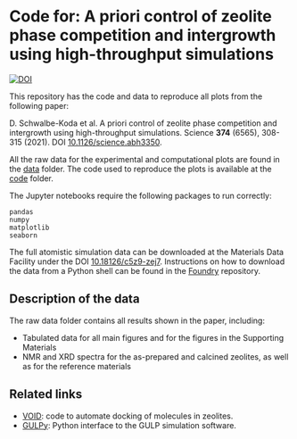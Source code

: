 # Code for: A priori control of zeolite phase competition and intergrowth using high-throughput simulations


[![DOI](https://zenodo.org/badge/400010078.svg)](https://zenodo.org/badge/latestdoi/400010078)


This repository has the code and data to reproduce all plots from the following paper:

D. Schwalbe-Koda et al. A priori control of zeolite phase competition and intergrowth using high-throughput simulations. Science **374** (6565), 308-315 (2021). DOI [10.1126/science.abh3350](https://doi.org/10.1126/science.abh3350).

All the raw data for the experimental and computational plots are found in the [data](data/) folder. The code used to reproduce the plots is available at the [code](code/) folder.

The Jupyter notebooks require the following packages to run correctly:

```
pandas
numpy
matplotlib
seaborn
```

The full atomistic simulation data can be downloaded at the Materials Data Facility under the DOI [10.18126/c5z9-zej7](https://doi.org/10.18126/c5z9-zej7). Instructions on how to download the data from a Python shell can be found in the [Foundry](https://github.com/MLMI2-CSSI/foundry) repository.

## Description of the data

The raw data folder contains all results shown in the paper, including:

 - Tabulated data for all main figures and for the figures in the Supporting Materials
 - NMR and XRD spectra for the as-prepared and calcined zeolites, as well as for the reference materials

## Related links

 - [VOID](https://github.com/learningmatter-mit/VOID): code to automate docking of molecules in zeolites.
 - [GULPy](https://github.com/learningmatter-mit/gulpy): Python interface to the GULP simulation software.
